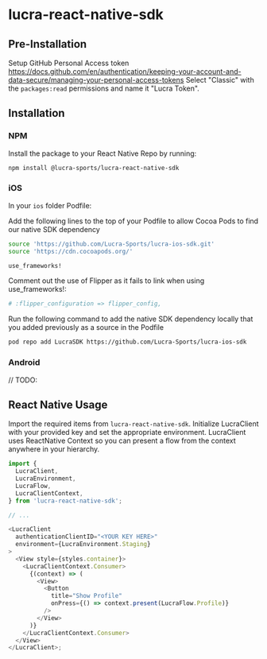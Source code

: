 # lucra-react-native-sdk

## Pre-Installation

Setup GitHub Personal Access token
https://docs.github.com/en/authentication/keeping-your-account-and-data-secure/managing-your-personal-access-tokens
Select "Classic" with the `packages:read` permissions and name it "Lucra Token".

## Installation

### NPM

Install the package to your React Native Repo by running:

```sh
npm install @lucra-sports/lucra-react-native-sdk
```

### iOS

In your `ios` folder Podfile:

Add the following lines to the top of your Podfile to allow Cocoa Pods to find our native SDK dependency

```sh
source 'https://github.com/Lucra-Sports/lucra-ios-sdk.git'
source 'https://cdn.cocoapods.org/'

use_frameworks!
```

Comment out the use of Flipper as it fails to link when using use_frameworks!:

```sh
# :flipper_configuration => flipper_config,
```

Run the following command to add the native SDK dependency locally that you added previously as a source in the Podfile

```sh
pod repo add LucraSDK https://github.com/Lucra-Sports/lucra-ios-sdk
```

### Android

// TODO:

## React Native Usage

Import the required items from `lucra-react-native-sdk`.
Initialize LucraClient with your provided key and set the appropriate environment.
LucraClient uses ReactNative Context so you can present a flow from the context anywhere in your hierarchy.

```js
import {
  LucraClient,
  LucraEnvironment,
  LucraFlow,
  LucraClientContext,
} from 'lucra-react-native-sdk';

// ...

<LucraClient
  authenticationClientID="<YOUR KEY HERE>"
  environment={LucraEnvironment.Staging}
>
  <View style={styles.container}>
    <LucraClientContext.Consumer>
      {(context) => (
        <View>
          <Button
            title="Show Profile"
            onPress={() => context.present(LucraFlow.Profile)}
          />
        </View>
      )}
    </LucraClientContext.Consumer>
  </View>
</LucraClient>;
```

